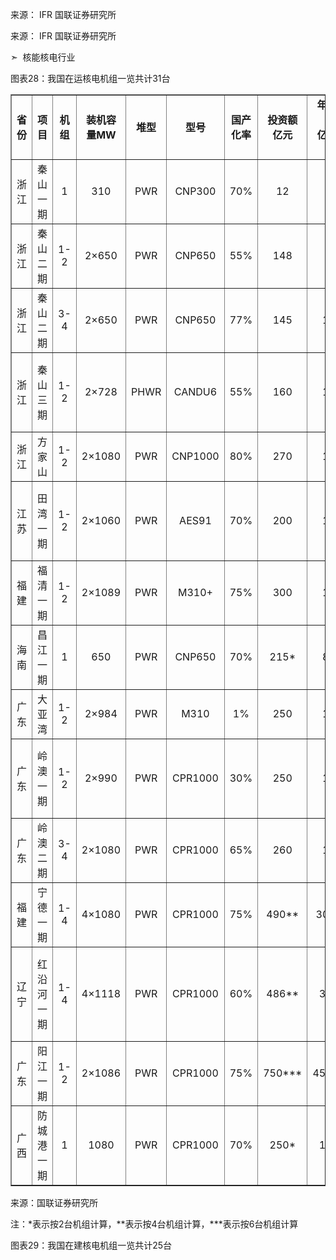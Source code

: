 



来源： IFR 国联证券研究所



来源： IFR 国联证券研究所

➣  核能核电行业

图表28：我国在运核电机组一览共计31台

<table border="1" cellspacing="0" cellpadding="6" align="center">
<tbody>
<tr>
<td style="text-align: center;"><span style="font-weight: bold;">省份</span></td>
<td style="text-align: center;"><span style="font-weight: bold;">项目</span></td>
<td style="text-align: center;"><span style="font-weight: bold;">机组</span></td>
<td style="text-align: center;"><span style="font-weight: bold;">装机容量MW</span></td>
<td style="text-align: center;"><span style="font-weight: bold;">堆型</span></td>
<td style="text-align: center;"><span style="font-weight: bold;">型号</span></td>
<td style="text-align: center;"><span style="font-weight: bold;">国产化率</span></td>
<td style="text-align: center;">
<div><span style="font-weight: bold;">投资额</span></div>
<div><span style="font-weight: bold;">亿元</span></div>
</td>
<td style="text-align: center;">
<div><span style="font-weight: bold;">年发电量</span></div>
<div><span style="font-weight: bold;">亿千瓦时</span></div>
</td>
<td style="text-align: center;"><span style="font-weight: bold;">主要股东</span></td>
</tr>
<tr>
<td style="text-align: center;">浙江</td>
<td style="text-align: center;">秦山一期</td>
<td style="text-align: center;">1</td>
<td style="text-align: center;">310</td>
<td style="text-align: center;">PWR</td>
<td style="text-align: center;">CNP300</td>
<td style="text-align: center;">70%</td>
<td style="text-align: center;">12</td>
<td style="text-align: center;">25</td>
<td style="text-align: center;">中核</td>
</tr>
<tr>
<td style="text-align: center;">浙江</td>
<td style="text-align: center;">秦山二期</td>
<td style="text-align: center;">1-2</td>
<td style="text-align: center;">2&times;650</td>
<td style="text-align: center;">PWR</td>
<td style="text-align: center;">CNP650</td>
<td style="text-align: center;">55%</td>
<td style="text-align: center;">148</td>
<td style="text-align: center;">80</td>
<td style="text-align: center;">中核</td>
</tr>
<tr>
<td style="text-align: center;">浙江</td>
<td style="text-align: center;">秦山二期</td>
<td style="text-align: center;">3-4</td>
<td style="text-align: center;">2&times;650</td>
<td style="text-align: center;">PWR</td>
<td style="text-align: center;">CNP650</td>
<td style="text-align: center;">77%</td>
<td style="text-align: center;">145</td>
<td style="text-align: center;">180</td>
<td style="text-align: center;">中核</td>
</tr>
<tr>
<td style="text-align: center;">浙江</td>
<td style="text-align: center;">秦山三期</td>
<td style="text-align: center;">1-2</td>
<td style="text-align: center;">2&times;728</td>
<td style="text-align: center;">PHWR</td>
<td style="text-align: center;">CANDU6</td>
<td style="text-align: center;">55%</td>
<td style="text-align: center;">160</td>
<td style="text-align: center;">110</td>
<td style="text-align: center;">中核国电投</td>
</tr>
<tr>
<td style="text-align: center;">浙江</td>
<td style="text-align: center;">方家山</td>
<td style="text-align: center;">1-2</td>
<td style="text-align: center;">2&times;1080</td>
<td style="text-align: center;">PWR</td>
<td style="text-align: center;">CNP1000</td>
<td style="text-align: center;">80%</td>
<td style="text-align: center;">270</td>
<td style="text-align: center;">160</td>
<td style="text-align: center;">中核</td>
</tr>
<tr>
<td style="text-align: center;">江苏</td>
<td style="text-align: center;">田湾一期</td>
<td style="text-align: center;">1-2</td>
<td style="text-align: center;">2&times;1060</td>
<td style="text-align: center;">PWR</td>
<td style="text-align: center;">AES91</td>
<td style="text-align: center;">70%</td>
<td style="text-align: center;">200</td>
<td style="text-align: center;">140</td>
<td style="text-align: center;">中核国电投</td>
</tr>
<tr>
<td style="text-align: center;">福建</td>
<td style="text-align: center;">福清一期</td>
<td style="text-align: center;">1-2</td>
<td style="text-align: center;">2&times;1089</td>
<td style="text-align: center;">PWR</td>
<td style="text-align: center;">M310+</td>
<td style="text-align: center;">75%</td>
<td style="text-align: center;">300</td>
<td style="text-align: center;">140</td>
<td style="text-align: center;">中核</td>
</tr>
<tr>
<td style="text-align: center;">海南</td>
<td style="text-align: center;">昌江一期</td>
<td style="text-align: center;">1</td>
<td style="text-align: center;">650</td>
<td style="text-align: center;">PWR</td>
<td style="text-align: center;">CNP650</td>
<td style="text-align: center;">70%</td>
<td style="text-align: center;">215*</td>
<td style="text-align: center;">80*</td>
<td style="text-align: center;">中核华能</td>
</tr>
<tr>
<td style="text-align: center;">广东</td>
<td style="text-align: center;">大亚湾</td>
<td style="text-align: center;">1-2</td>
<td style="text-align: center;">2&times;984</td>
<td style="text-align: center;">PWR</td>
<td style="text-align: center;">M310</td>
<td style="text-align: center;">1%</td>
<td style="text-align: center;">250</td>
<td style="text-align: center;">150</td>
<td style="text-align: center;">中广核</td>
</tr>
<tr>
<td style="text-align: center;">广东</td>
<td style="text-align: center;">岭澳一期</td>
<td style="text-align: center;">1-2</td>
<td style="text-align: center;">2&times;990</td>
<td style="text-align: center;">PWR</td>
<td style="text-align: center;">CPR1000</td>
<td style="text-align: center;">30%</td>
<td style="text-align: center;">250</td>
<td style="text-align: center;">145</td>
<td style="text-align: center;">中广核中核</td>
</tr>
<tr>
<td style="text-align: center;">广东</td>
<td style="text-align: center;">岭澳二期</td>
<td style="text-align: center;">3-4</td>
<td style="text-align: center;">2&times;1080</td>
<td style="text-align: center;">PWR</td>
<td style="text-align: center;">CPR1000</td>
<td style="text-align: center;">65%</td>
<td style="text-align: center;">260</td>
<td style="text-align: center;">145</td>
<td style="text-align: center;">中广核</td>
</tr>
<tr>
<td style="text-align: center;">福建</td>
<td style="text-align: center;">宁德一期</td>
<td style="text-align: center;">1-4</td>
<td style="text-align: center;">4&times;1080</td>
<td style="text-align: center;">PWR</td>
<td style="text-align: center;">CPR1000</td>
<td style="text-align: center;">75%</td>
<td style="text-align: center;">490**</td>
<td style="text-align: center;">300**</td>
<td style="text-align: center;">中广核</td>
</tr>
<tr>
<td style="text-align: center;">辽宁</td>
<td style="text-align: center;">红沿河一期</td>
<td style="text-align: center;">1-4</td>
<td style="text-align: center;">4&times;1118</td>
<td style="text-align: center;">PWR</td>
<td style="text-align: center;">CPR1000</td>
<td style="text-align: center;">60%</td>
<td style="text-align: center;">486**</td>
<td style="text-align: center;">300*</td>
<td style="text-align: center;">中广核国电投</td>
</tr>
<tr>
<td style="text-align: center;">广东</td>
<td style="text-align: center;">阳江一期</td>
<td style="text-align: center;">1-2</td>
<td style="text-align: center;">2&times;1086</td>
<td style="text-align: center;">PWR</td>
<td style="text-align: center;">CPR1000</td>
<td style="text-align: center;">75%</td>
<td style="text-align: center;">750***</td>
<td style="text-align: center;">456***</td>
<td style="text-align: center;">中广核</td>
</tr>
<tr>
<td style="text-align: center;">广西</td>
<td style="text-align: center;">防城港一期</td>
<td style="text-align: center;">1</td>
<td style="text-align: center;">1080</td>
<td style="text-align: center;">PWR</td>
<td style="text-align: center;">CPR1000</td>
<td style="text-align: center;">70%</td>
<td style="text-align: center;">250*</td>
<td style="text-align: center;">145*</td>
<td style="text-align: center;">中广核</td>
</tr>
</tbody>
</table>

来源：国联证券研究所

注：*表示按2台机组计算，**表示按4台机组计算，***表示按6台机组计算

图表29：我国在建核电机组一览共计25台


